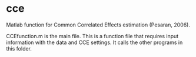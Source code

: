 # cce

Matlab function for Common Correlated Effects estimation (Pesaran, 2006). 

CCEfunction.m is the main file. This is a function file that requires input information with the data and CCE settings. It calls the other programs in this folder.
